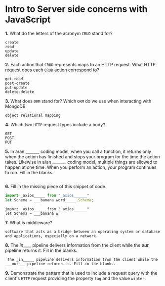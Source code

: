# Intro to Server side concerns with JavaScript

**1.** What do the letters of the acronym `CRUD` stand for?
<!-- enter you answer in the space below -->
```
create
read
update 
delete

```
**2.** Each action that `CRUD` represents maps to an HTTP request. What HTTP request does each `CRUD` action correspond to?
<!-- enter you answer in the space below -->
```
get-read
post-create 
put-update
delete-delete

```
**3.** What does `ORM` stand for? Which `ORM` do we use when interacting with MongoDB
<!-- enter you answer in the space below -->
```
object relational mapping 
```
**4.** Which two `HTTP` request types include a body?
<!-- enter you answer in the space below -->
```
GET
POST
PUT

```
**5.** In a/an _______ coding model, when you call a function, it returns only when the action has finished and stops your program for the time the action takes. Likewise in a/an _______ coding model, multiple things are allowed to happen at one time. When you perform an action, your program continues to run.  Fill in the blanks.
<!-- enter you answer in the space below -->
```

```

**6.** Fill in the missing piece of this snippet of code.
```js
import _axios_____ from "_axios______"
let Schema = ___banana word_____.Schema;
```
<!-- enter you answer in the space below -->
```
import _axios_____ from "_axios______"
let Schema = ___banana w
```
**7.** What is middleware?
<!-- enter you answer in the space below -->
```
software that acts as a bridge between an operating system or database and applications, especially on a network.
```
**8.** The _in_____ pipeline delivers information from the client while the ___out___ pipeline returns it. Fill in the blanks. 
<!-- enter you answer in the space below -->
```
 The _in_____ pipeline delivers information from the client while the ___out___ pipeline returns it. Fill in the blanks.
```
**9.** 
Demonstrate the pattern that is used to include a request query with the client's `HTTP` request providing the property `tag` and the value `winter`.
<!-- enter you answer in the space below -->
```

```